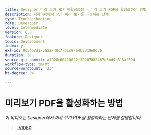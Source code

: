 ```yaml
---
title: Designer 미리 보기 PDF 비활성화됨 - 미리 보기 PDF을 활성화하는 방법
description: 디자이너에서 PDF 미리 보기를 구성하는 단계
type: Troubleshooting
role: Developer
level: Intermediate
version: 6.5
feature: Designer
topic: Development
index: y
exl-id: 0d5fb8d1-5aa2-40c7-b1c9-e4b5319e8d36
duration: 50
source-git-commit: af928e60410022f12207082467d3bd9b818af59d
workflow-type: tm+mt
source-wordcount: '33'
ht-degree: 0%

---
```


# 미리보기 PDF을 활성화하는 방법

*이 비디오는 Designer에서 미리 보기 PDF을 활성화하는 단계를 설명합니다.*

>[!VIDEO](https://video.tv.adobe.com/v/335500?quality=12&learn=on)
